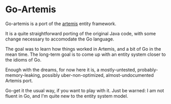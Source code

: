 # Go-Artemis #

Go-artemis is a port of the [artemis](http://www.gamadu.com/artemis/index.html) entity framework.

It is a quite straightforward porting of the original Java code, with some change necessary to accomodate the Go language.

The goal was to learn how things worked in Artemis, and a bit of Go in the mean time. The long-term goal is to come up with an entity system closer to the idioms of Go.

Enough with the dreams, for now here it is, a mostly-untested, probably-memory-leaking, possibly uber-non-optimized, almost-undocumented Artemis port.

Go-get it the usual way, if you want to play with it.
Just be warned: I am not fluent in Go, and I'm quite new to the entity system model.